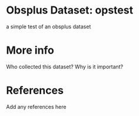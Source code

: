 # Obsplus Dataset: opstest

a simple test of an obsplus dataset

# More info

Who collected this dataset? Why is it important?

# References

Add any references here

